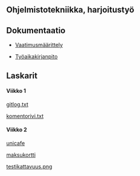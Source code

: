 <h2>Ohjelmistotekniikka, harjoitustyö</h2>
<h2>Dokumentaatio</h2>
<ul>
<li><p><a target="_blank" href="https://github.com/ranven/ot-harjoitustyo/blob/master/dokumentaatio/vaatimusmaarittely.md">Vaatimusmäärittely</a></p></li>
<li><p><a target="_blank" href="https://github.com/ranven/ot-harjoitustyo/blob/master/dokumentaatio/tuntikirjanpito.md">Työaikakirjanpito</a></p></li>
</ul>
<h2>Laskarit</h2>
<h4>Viikko 1</h4>
<p><a target="_blank" href="https://github.com/ranven/ot-harjoitustyo/blob/master/laskarit/viikko1/gitlog.txt">gitlog.txt</a></p>
<p><a target="_blank" href="https://github.com/ranven/ot-harjoitustyo/blob/master/laskarit/viikko1/komentorivi.txt">komentorivi.txt</a></p>
<h4>Viikko 2</h4>
<p><a target="_blank" href="https://github.com/ranven/ot-harjoitustyo/tree/master/laskarit/viikko2/unicafe">unicafe</a></p>
<p><a target="_blank" href="https://github.com/ranven/ot-harjoitustyo/tree/master/laskarit/viikko2/maksukortti">maksukortti</a></p>
<p><a target="_blank" href="https://github.com/ranven/ot-harjoitustyo/blob/master/laskarit/viikko2/testikattavuus.png">testikattavuus.png</a></p>

